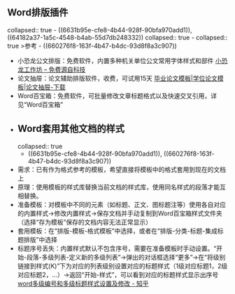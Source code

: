 ## Word排版插件
collapsed:: true
	- ((6631b95e-cfe8-4b44-928f-90bfa970add1)), ((64182a37-1a5c-4548-b4ab-55d7db248332))
	  collapsed:: true
		- collapsed:: true
		  >参考
			- ((660276f8-163f-4b47-b4dc-93d8f8a3c907))
- 小恐龙公文排版：免费软件，内置多种机关单位公文常用字体样式和部件 [小恐龙工作坊 – 免费源自科技](https://xkonglong.com/)
- 论文抽屉：论文辅助排版软件，收费，可试用15天 [毕业论文模板|学位论文模板|论文抽屉-下载](http://www.tujiastudio.com/prod_tad/ch/download.html#get_trial_sn)
- Word百宝箱：免费软件，可批量修改文章标题格式以及快速交叉引用，详见“Word百宝箱”
- ## Word套用其他文档的样式
  collapsed:: true
	- ((6631b95e-cfe8-4b44-928f-90bfa970add1)), ((660276f8-163f-4b47-b4dc-93d8f8a3c907))
- 需求：已有作为格式参考的模板，希望直接将模板中的格式套用到现在的文档上
- 原理：使用模板的样式库替换当前文档的样式库，使用同名样式的段落才能互相替换。
- 准备模板：对模板中不同的元素（如标题、正文、图标题注等）使用各自对应的内置样式->修改内置样式->保存文档并手动复制到Word百宝箱样式文件夹（选择“存为模板”保存的文档内容无法正常显示）
- 套用模板：在“排版-模板-格式模板”中选择，或者在“排版-分类-标题-集成标题排版”中选择
- 标题序号丢失：内置样式默认不包含序号，需要在准备模板时手动设置。“开始-段落-多级列表-定义新的多级列表”->弹出的对话框选择“更多”->在“将级别链接到样式(K)”下为对应的列表级别设置对应的标题样式（1级对应标题1，2级对应标题2，...）->返回“开始-样式”，可以看到对应的标题样式显示出序号 [word多级编号和多级标题样式设置及修改 - 知乎](https://zhuanlan.zhihu.com/p/372877830)